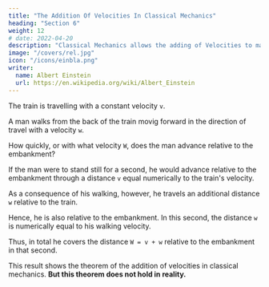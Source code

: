 ```yaml
---
title: "The Addition Of Velocities In Classical Mechanics"
heading: "Section 6"
weight: 12
# date: 2022-04-20
description: "Classical Mechanics allows the adding of Velocities to make a total Velocity. But special relativity does not, because its base is light which has a constant speed"
image: "/covers/rel.jpg"
icon: "/icons/einbla.png"
writer:
  name: Albert Einstein
  url: https://en.wikipedia.org/wiki/Albert_Einstein
---
```




The train is travelling with a constant velocity `v`. 

A man walks from the back of the train movig forward in the direction of travel with a velocity `w`.

How quickly, or with what velocity `W`, does the man advance relative to the embankment? 

If the man were to stand still for a second, he would advance relative to the embankment through a distance `v` equal numerically to the train's velocity. 

As a consequence of his walking, however, he travels an additional distance `w` relative to the train. 

Hence, he is also relative to the embankment. In this second, the distance `w` is numerically equal to his walking velocity. 

Thus, in total he covers the distance `W = v + w` relative to the embankment in that second. 

This result shows the theorem of the addition of velocities in classical mechanics. **But this theorem does not hold in reality.** 

<!-- For the time being, however, we shall assume its correctness. -->